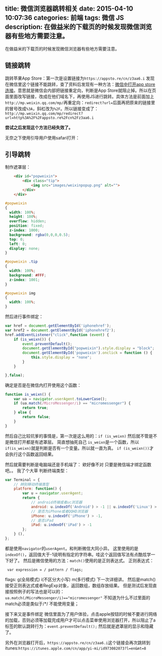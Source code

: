 title: 微信浏览器跳转相关
date: 2015-04-10 10:07:36
categories: 前端
tags: 微信 JS
description: 在做益米的下载页的时候发现微信浏览器有些地方需要注意。
---
在做益米的下载页的时候发现微信浏览器有些地方需要注意。

## 链接跳转

跳转苹果App Store：第一次是设置链接为`https://appsto.re/cn/z3aa6.i`
发现在微信里这个链接不能跳转，查了资料后发现有一种方法：[微信中打开app store连接][1]。意思就是微信会内部把链接重定向，判断是App Store就阻止掉。所以在页面里面改写链接，改成在他们域名下，再使用JS进行跳转。具体方法是前面加上`http://mp.weixin.qq.com/mp/`再重定向：`redirect?url=`后面再把原来的链接里的冒号改成`%3A`，斜杠改为`%2F`。所以链接变成了：
`http://mp.weixin.qq.com/mp/redirect?url=http%3A%2F%2Fappsto.re%2Fcn%2Fz3aa6.i`

**尝试之后发现这个方法已经失效了。**

无奈之下使用引导用户使用safari打开：

## 引导跳转
制作遮罩层：
```html
	<div id="popweixin">
		<div class="tip">
			<img src="images/weixinpopup.png" alt="">
		</div>
	</div>
```
```css
#popweixin
{
  width: 100%;
  height: 100%;
  overflow: hidden;
  position: fixed;
  z-index: 1000;
  background: rgba(0,0,0,0.5);
  top: 0;
  left: 0;
  display: none;
}

#popweixin .tip 
{
  width: 100%;
  background: #FFF;
  z-index: 1001;
}

#popweixin img 
{
  width: 100%;
}
```
<!-- more -->
然后进行事件绑定：
```javascript
var href = document.getElementById('iphonehref');
var href2 = document.getElementById('iphonehref2');
href.addEventListener("click",function (event) {
	if (is_weixn()) {
		event.preventDefault();	
		document.getElementById("popweixin").style.display = "block";
		document.getElementById('popweixin').onclick = function () {
			this.style.display = "none";
		}
	}

},false);
```
确定是否是在微信内打开使用这个函数：
```javascript
function is_weixn() {
	var ua = navigator.userAgent.toLowerCase();
	if (ua.match(/MicroMessenger/i) == "micromessenger") {
		return true;
	} else {
		return false;
	}
}
```
 然后自己比较坑爹的事情是，第一次是这么用的：`if (is_weixn)`
 然后就不管是不是微信打开都是有遮罩层。
 简直想抽死自己
 `is_weixn`是一个函数，所以`if(is_weixn)`就是判断是否有一个变量。所以就一直为真。
 `if (is_weixn())`才会执行这个函数返回结果。

 然后就需要判断是电脑端还是手机端了：
 欸好像不对 只要是微信端才绑定函数吧。。
 我了个大草
 判断终端类型：
```javascript
var Terminal = {
	// 辨别移动终端类型
	platform: function() {
		var u = navigator.userAgent;
		return {
			// android终端或者uc浏览器
			android: u.indexOf('Android') > -1 || u.indexOf('Linux') > -1,
			// 是否为iPhone或者QQHD浏览器
			iPhone: u.indexOf('iPhone') > -1,
			// 是否iPad
			iPad: u.indexOf('iPad') > -1
		};
	} (),
};
```
都是使用`navigator`的`userAgent`。和判断微信大同小异。
这里使用的是`indexOf()`，返回值大于-1说明有指定的字符串。哇这个返回值写法有点酷炫学一下好了。
然后是微信使用的方法：`match()`使用的是正则表达式。
正则表达式：
```
 var expression = / pattern / flags;
```
 flags: g(全局模式) i(不区分大小写) m(多行模式)
 下一次详细讲。
 然后是match() 接受正则表达式或者RegExp对象，返回数组，数组存放结果。
 但是测试后发现直接按照例子的写法也是可以的：
` ua.match(/MicroMessenger/i)=="micromessenger"`
 不知道为什么不过里面的match必须是类似于/*/ 不能使用变量；

 接下来又是事件绑定
 微信里面为了用户体验，点击apple按钮的时候不要进行网络的加载，否则必须等加载完成用户才可以点击菜单使用浏览器打开，所以阻止了a标签的默认跳转行为：`event.preventDefault();`
 然后就是遮罩层的显示和隐藏了。

另外在浏览器打开后，`https://appsto.re/cn/z3aa6.i`这个链接会再次跳转到itunes:`https://itunes.apple.com/cn/app/yi-mi/id973082073?l=en&mt=8`


  [1]: http://bubuko.com/infodetail-365924.html
